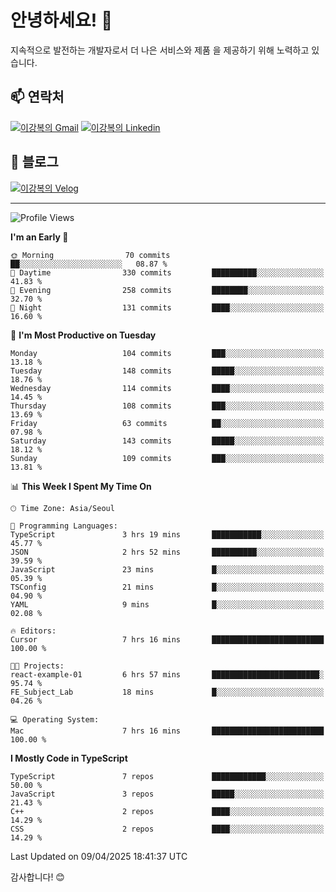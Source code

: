 # 안녕하세요! 👋

지속적으로 발전하는 개발자로서 더 나은 서비스와 제품
을 제공하기 위해 노력하고 있습니다.

## 📫 연락처
[![이강복의 Gmail](https://img.shields.io/badge/Gmail-D14836?style=for-the-badge&logo=gmail&logoColor=white)](mailto:pmmm114@gmail.com)
[![이강복의 Linkedin](https://img.shields.io/badge/LinkedIn-0077B5?style=for-the-badge&logo=linkedin&logoColor=white)](https://www.linkedin.com/in/lkb0297)

## 📝 블로그
[![이강복의 Velog](https://img.shields.io/badge/Velog-ffffff?style=for-the-badge&logo=velog)](https://velog.io/@pmmm114/posts)

---
<!--START_SECTION:waka-->
![Profile Views](http://img.shields.io/badge/Profile%20Views-2-blue)

**I'm an Early 🐤** 

```text
🌞 Morning                70 commits          ██░░░░░░░░░░░░░░░░░░░░░░░   08.87 % 
🌆 Daytime                330 commits         ██████████░░░░░░░░░░░░░░░   41.83 % 
🌃 Evening                258 commits         ████████░░░░░░░░░░░░░░░░░   32.70 % 
🌙 Night                  131 commits         ████░░░░░░░░░░░░░░░░░░░░░   16.60 % 
```
📅 **I'm Most Productive on Tuesday** 

```text
Monday                   104 commits         ███░░░░░░░░░░░░░░░░░░░░░░   13.18 % 
Tuesday                  148 commits         █████░░░░░░░░░░░░░░░░░░░░   18.76 % 
Wednesday                114 commits         ████░░░░░░░░░░░░░░░░░░░░░   14.45 % 
Thursday                 108 commits         ███░░░░░░░░░░░░░░░░░░░░░░   13.69 % 
Friday                   63 commits          ██░░░░░░░░░░░░░░░░░░░░░░░   07.98 % 
Saturday                 143 commits         █████░░░░░░░░░░░░░░░░░░░░   18.12 % 
Sunday                   109 commits         ███░░░░░░░░░░░░░░░░░░░░░░   13.81 % 
```


📊 **This Week I Spent My Time On** 

```text
🕑︎ Time Zone: Asia/Seoul

💬 Programming Languages: 
TypeScript               3 hrs 19 mins       ███████████░░░░░░░░░░░░░░   45.77 % 
JSON                     2 hrs 52 mins       ██████████░░░░░░░░░░░░░░░   39.59 % 
JavaScript               23 mins             █░░░░░░░░░░░░░░░░░░░░░░░░   05.39 % 
TSConfig                 21 mins             █░░░░░░░░░░░░░░░░░░░░░░░░   04.90 % 
YAML                     9 mins              █░░░░░░░░░░░░░░░░░░░░░░░░   02.08 % 

🔥 Editors: 
Cursor                   7 hrs 16 mins       █████████████████████████   100.00 % 

🐱‍💻 Projects: 
react-example-01         6 hrs 57 mins       ████████████████████████░   95.74 % 
FE_Subject_Lab           18 mins             █░░░░░░░░░░░░░░░░░░░░░░░░   04.26 % 

💻 Operating System: 
Mac                      7 hrs 16 mins       █████████████████████████   100.00 % 
```

**I Mostly Code in TypeScript** 

```text
TypeScript               7 repos             ████████████░░░░░░░░░░░░░   50.00 % 
JavaScript               3 repos             █████░░░░░░░░░░░░░░░░░░░░   21.43 % 
C++                      2 repos             ████░░░░░░░░░░░░░░░░░░░░░   14.29 % 
CSS                      2 repos             ████░░░░░░░░░░░░░░░░░░░░░   14.29 % 
```




 Last Updated on 09/04/2025 18:41:37 UTC
<!--END_SECTION:waka-->

감사합니다! 😊
